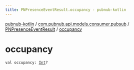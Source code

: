 ```yaml
---
title: PNPresenceEventResult.occupancy - pubnub-kotlin
---
```


[pubnub-kotlin](../../index.html) / [com.pubnub.api.models.consumer.pubsub](../index.html) / [PNPresenceEventResult](index.html) / [occupancy](./occupancy.html)

# occupancy

`val occupancy: `[`Int`](https://kotlinlang.org/api/latest/jvm/stdlib/kotlin/-int/index.html)`?`